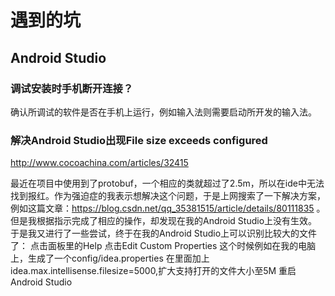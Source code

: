 # 遇到的坑

## Android Studio

### 调试安装时手机断开连接？

确认所调试的软件是否在手机上运行，例如输入法则需要启动所开发的输入法。

### 解决Android Studio出现File size exceeds configured 
http://www.cocoachina.com/articles/32415

最近在项目中使用到了protobuf，一个相应的类就超过了2.5m，所以在ide中无法找到报红。作为强迫症的我表示想解决这个问题，于是上网搜索了一下解决方案，例如这篇文章：https://blog.csdn.net/qq_35381515/article/details/80111835 。但是我根据指示完成了相应的操作，却发现在我的Android Studio上没有生效。
于是我又进行了一些尝试，终于在我的Android Studio上可以识别比较大的文件了：
点击面板里的Help
点击Edit Custom Properties
这个时候例如在我的电脑上，生成了一个config/idea.properties
在里面加上idea.max.intellisense.filesize=5000,扩大支持打开的文件大小至5M
重启Android Studio
